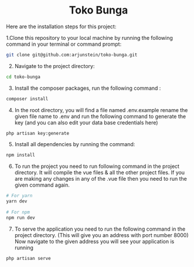 <h1 align="center">
Toko Bunga
</h1>

<p align="left">
Here are the installation steps for this project:
</p>

1.Clone this repository to your local machine by running the following command in your terminal or command prompt:


```bash
git clone git@github.com:arjunstein/toko-bunga.git
```

2. Navigate to the project directory:
```bash
cd toko-bunga
```
3. Install the composer packages, run the following command :
```bash
composer install
```
4. In the root directory, you will find a file named .env.example rename the given file name to .env and run the following command to generate the key (and you can also edit your data base credentials here)
```bash
php artisan key:generate
```
5. Install all dependencies by running the command:
```bash
npm install
```
6. To run the project you need to run following command in the project directory. It will compile the vue files & all the other project files. If you are making any changes in any of the .vue file then you need to run the given command again.

```bash
# For yarn
yarn dev
    
# For npm
npm run dev
```
7. To serve the application you need to run the following command in the project directory. (This will give you an address with port number 8000)
Now navigate to the given address you will see your application is running 

```bash
php artisan serve
```
